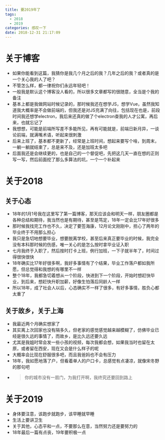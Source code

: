 ```yaml
---
title: 要2019年了
tags:
  - 2018
  - 2019
categories: 感叹一下
date: 2018-12-31 21:17:09
---
```


# 关于博客

- 如果你能看到这篇，我猜你是我几个月之后的我？几年之后的我？或者真的是一个关心我的人了吧？
- 不管怎么样，都一律祝你们永远年轻吧！
- 一般我是默认这个博客没人看的，所以很多文章都写的很随意，全当是个我的备注
- 基本上都是我做网站时候记录的，那时候我还在想学JS，想学Vue，虽然我知道我大概率是不会做前端的，但我还是对JS充满了向往，包括现在也是，前段时间我还想学electron，我后来还真的做了个electron查我的人才公寓，再后来，也就忘记了
- 我想想，可能是前端所写差不多能所见，再有可能就是，前端日新月异，一谈论前端，就满嘴术语，听起来很刺激
- 后来上班了，基本都不更新了，经常是上班时间，想起来要写个啥，到周末，一躺一躺就结束了，总是来不及，还是加班太多吧
- 后面我还是会继续更的，也是自己的一个督促吧，先把这几天一直在想的正则写一写，然后前面挖了那么多算法的坑，一个一个补起来

# 关于2018

## 关于心态
- 18年的1月1号我在这里写了第一篇博客，那天应该会和明天一样，朋友圈都是各种总结和期待，我当然也是有期待，甚至是笃定，18年一定会比17年好很多
- 那时候我找完工作也不久，决定了要签海康，12月论文刚刚中，担心了两年的毕业终于不用那么担心
- 我只是急切地想要毕业，想要脱离学校，甚至后来真正要毕业的时候，我完全没有本科那时候的伤感，唯一关心的是怎么按时拿毕业证入职
- 七月我终于入职了，然后按时打卡上班，例行加班，一下子就半年了，时间过得很快很快
- 18年确实比17年好很多啊，我好多事情有了个结果，毕业工作落户都如我所愿，但总觉得和我想的有哪里不一样
- 整个18年，我都急切着想从一个阶段，快进到下一个阶段，开始时想赶快毕业，到后来，想赶快升职加薪，好像生怕落后同龄人一样
- 所以18年，成了社会人以后，心态确实不一样了很多，有好多事情，胜负心都太重了

## 关于故乡，关于上海
- 我最近两个月确实想家了
- 其实离上次回家也没有隔多久，但老家的感觉感觉越来越模糊了，仿佛毕业已经是很久远的事情了，而故乡，是比久远还要久远
- 尤其是我姐时常会发一些小孩的视频，每次我都会想，如果我当时也留在太原，或者留在西安，现在又会是什么样子的呢
- 大概率会比现在舒服很多吧，而且我爸妈也不会有压力
- 18年，我如愿地落了户，但看着单人的户口卡，总感觉有点凄凉，就像宋冬野的那句吧 
- > 你的城市没有一扇门，为我打开啊，我终究还要回到路上

# 关于2019
- 身体要注意，该跑步就跑步，该早睡就早睡
- 生活上要讲卫生
- 关于其他，心态平和一点，不要那么在意，当然努力还是要努力的
- 18年最后一篇有点丧，19年要积极一点